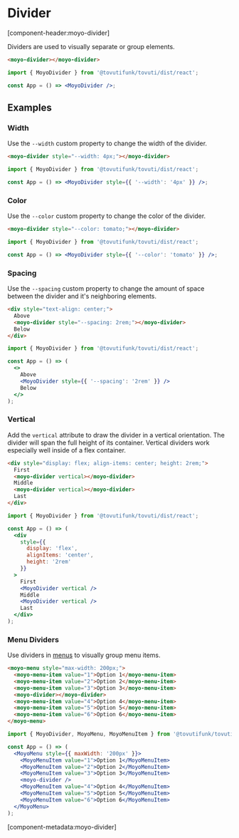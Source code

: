 # Divider

[component-header:moyo-divider]

Dividers are used to visually separate or group elements.

```html preview
<moyo-divider></moyo-divider>
```

```jsx react
import { MoyoDivider } from '@tovutifunk/tovuti/dist/react';

const App = () => <MoyoDivider />;
```

## Examples

### Width

Use the `--width` custom property to change the width of the divider.

```html preview
<moyo-divider style="--width: 4px;"></moyo-divider>
```

```jsx react
import { MoyoDivider } from '@tovutifunk/tovuti/dist/react';

const App = () => <MoyoDivider style={{ '--width': '4px' }} />;
```

### Color

Use the `--color` custom property to change the color of the divider.

```html preview
<moyo-divider style="--color: tomato;"></moyo-divider>
```

```jsx react
import { MoyoDivider } from '@tovutifunk/tovuti/dist/react';

const App = () => <MoyoDivider style={{ '--color': 'tomato' }} />;
```

### Spacing

Use the `--spacing` custom property to change the amount of space between the divider and it's neighboring elements.

```html preview
<div style="text-align: center;">
  Above
  <moyo-divider style="--spacing: 2rem;"></moyo-divider>
  Below
</div>
```

```jsx react
import { MoyoDivider } from '@tovutifunk/tovuti/dist/react';

const App = () => (
  <>
    Above
    <MoyoDivider style={{ '--spacing': '2rem' }} />
    Below
  </>
);
```

### Vertical

Add the `vertical` attribute to draw the divider in a vertical orientation. The divider will span the full height of its container. Vertical dividers work especially well inside of a flex container.

```html preview
<div style="display: flex; align-items: center; height: 2rem;">
  First
  <moyo-divider vertical></moyo-divider>
  Middle
  <moyo-divider vertical></moyo-divider>
  Last
</div>
```

```jsx react
import { MoyoDivider } from '@tovutifunk/tovuti/dist/react';

const App = () => (
  <div
    style={{
      display: 'flex',
      alignItems: 'center',
      height: '2rem'
    }}
  >
    First
    <MoyoDivider vertical />
    Middle
    <MoyoDivider vertical />
    Last
  </div>
);
```

### Menu Dividers

Use dividers in [menus](/components/menu) to visually group menu items.

```html preview
<moyo-menu style="max-width: 200px;">
  <moyo-menu-item value="1">Option 1</moyo-menu-item>
  <moyo-menu-item value="2">Option 2</moyo-menu-item>
  <moyo-menu-item value="3">Option 3</moyo-menu-item>
  <moyo-divider></moyo-divider>
  <moyo-menu-item value="4">Option 4</moyo-menu-item>
  <moyo-menu-item value="5">Option 5</moyo-menu-item>
  <moyo-menu-item value="6">Option 6</moyo-menu-item>
</moyo-menu>
```

```jsx react
import { MoyoDivider, MoyoMenu, MoyoMenuItem } from '@tovutifunk/tovuti/dist/react';

const App = () => (
  <MoyoMenu style={{ maxWidth: '200px' }}>
    <MoyoMenuItem value="1">Option 1</MoyoMenuItem>
    <MoyoMenuItem value="2">Option 2</MoyoMenuItem>
    <MoyoMenuItem value="3">Option 3</MoyoMenuItem>
    <moyo-divider />
    <MoyoMenuItem value="4">Option 4</MoyoMenuItem>
    <MoyoMenuItem value="5">Option 5</MoyoMenuItem>
    <MoyoMenuItem value="6">Option 6</MoyoMenuItem>
  </MoyoMenu>
);
```

[component-metadata:moyo-divider]
